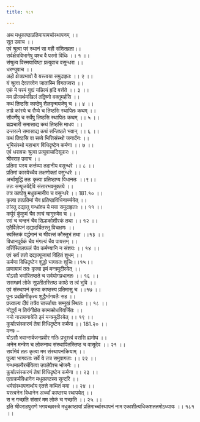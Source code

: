 ```yaml
---
title: १८१

---
```

अथ मधुकाष्ठाप्रतिमायामर्चास्थापनम् ।।  
सूत उवाच ।।  
एवं श्रुत्वा परं स्थानं सा मही संशितव्रता।।  
सर्वक्षेत्रविभागेषु यश्च वै परमो विधिः ।। १ ।।  
संश्रुत्य विस्मयाविष्टा प्रत्युवाच वसुन्धरा ।।  
धरण्युवाच ।।  
अहो क्षेत्रप्रभावो वै यस्त्वया समुदाहृतः ।। २ ।।  
यं श्रुत्वा देवतत्त्वेन जातास्मि विगतज्वरा ।।  
एकं मे परमं गुह्यं यन्नित्यं हृदि वर्त्तते ।। ३ ।।  
मम प्रीत्यर्थमखिलं तद्विष्णो वक्तुमर्हसि ।।  
कथं तिष्ठसि काष्ठेषु शैलमृन्मयजेषु च ।। ४ ।।  
ताम्रे कांस्ये च रौप्ये च तिष्ठसि स्थापितः कथम् ।।  
सौवर्णेषु च सर्वेषु तिष्ठसि स्थापितः कथम् ।। ५ ।।  
ब्रह्मचारी समासाद्य कथं तिष्ठसि माधव ।।  
दन्तरत्ने समासाद्य कथं सन्तिष्ठते भवान् ।। ६ ।।  
कथं तिष्ठसि वा सव्ये भित्तिसंस्थो जनार्दनः ।।  
भूमिसंस्थो महाभाग विधिदृष्टेन कर्मणा ।। ७ ।।  
एवं धरावचः श्रुत्वा प्रत्युवाचादिसूकरः ।।  
श्रीवराह उवाच ।।  
प्रतिमा यस्य कर्त्तव्या तदानीय वसुन्धरे ।। ८ ।।  
प्रतिमां कारयेच्चैव लक्षणोक्तां वसुन्धरे ।।  
अर्चाशुद्धिं ततः कृत्वा प्रतिष्ठाप्य विधानतः ।।९।।  
ततः सम्पूजयेद्देवि संसारभवमुक्तये ।।  
तत्र काष्ठेषु मधुकमानीय च वसुन्धरे ।। 181.१० ।।  
कृत्वा तत्प्रतिमां चैव प्रतिष्ठाविधिनार्च्चयेत् ।।  
तांस्तु दद्यात्तु गन्धांश्च ये मया समुदाहृताः ।। ११ ।।  
कर्पूरं कुंकुमं चैव त्वचं चागुरुमेव च ।।  
रसं च चन्दनं चैव सिल्हकोशीरकं तथा ।। १२ ।।  
एतैर्विलेपनं दद्यादर्चितस्तु विचक्षणः ।।  
स्वस्तिकं वर्द्धमानं च श्रीवत्सं कौस्तुभं तथा ।।१३ ।।  
विधानपूर्वकं चैव मंगल्यं चैव पायसम् ।।  
वर्त्तिस्तिलफलं चैव कर्मण्यानि न संशयः ।। १४ ।।  
एवं सर्वं ततो दद्यात्पूजायां विहितं शुभम् ।।  
कर्मणा विधिदृष्टेन शुद्धो भागवतः शुचिः।।१५।।  
प्राणायामं ततः कृत्वा इमं मन्त्रमुदीरयेत् ।।  
योऽसौ भवांस्तिष्ठते च सर्वयोगप्रधानतः ।। १६ ।।  
ससम्भ्रमं लोके सुप्रतीतस्तिष्ठ काष्ठे स त्वं भुवि ।।  
एवं संस्थापनं कृत्वा काष्ठस्य प्रतिमासु च ।।१७ ।।  
पुनः प्रदक्षिणीकृत्य शुद्धैर्भागवतैः सह ।।  
प्रज्वाल्य दीपं तत्रैव चार्च्चायाः सम्मुखं स्थितः ।। १८ ।।  
नोर्द्ध्वं न तिर्यगीक्षेत कामक्रोधविवर्जितः ।।  
नमो नारायणायेति इमं मन्त्रमुदीरयेत् ।। १९ ।।  
कुर्यात्संस्करणं तेषां विधिदृष्टेन कर्मणा ।। 181.२० ।।  
मन्त्रः –  
योऽसौ भवान्सर्वजनप्रवीर गतिः प्रभुस्त्वं वससि ह्यमोघ ।।  
अनेन मन्त्रेण च लोकनाथ संस्थापितस्तिष्ठ च वासुदेव ।। २१ ।।  
सर्वामेवं ततः कृत्वा मम संस्थापनक्रियाम् ।।  
पूज्या भागवताः सर्वे ये तत्र समुपागताः ।। २२ ।।  
गन्धमाल्यैरर्चयित्वा उपलेपैश्च भोजनैः ।।  
कुर्यात्संस्करणं तेषां विधिदृष्टेन कर्मणा ।। २३ ।।  
एतत्कर्मविधानेन मधुकाष्ठस्य सुन्दरि ।।  
धर्मसंस्थापनार्थाय एतत्ते कथितं मया ।। २४ ।।  
यस्त्वनेन विधानेन अर्च्चां काष्ठस्य स्थापयेत् ।।  
स न गच्छति संसारं मम लोकं च गच्छति ।। २५ ।।  
इति श्रीवराहपुराणे भगवच्छास्त्रे मधुकाष्ठायां प्रतिमार्च्चास्थापनं नाम एकाशीत्यधिकशततमोऽध्यायः ।। १८१ ।।